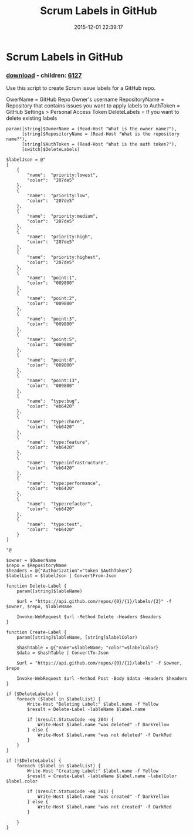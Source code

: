 ﻿---
pid:            6126
poster:         Ian Philpot
title:          Scrum Labels in GitHub
date:           2015-12-01 22:39:17
format:         posh
parent:         0
parent:         0
children:       6127
---

# Scrum Labels in GitHub

### [download](6126.ps1) - children: [6127](6127.md)

Use this script to create Scrum issue labels for a GitHub repo.

OwerName = GitHub Repo Owner's username
RepositoryName = Repository that contains issues you want to apply labels to
AuthToken = GitHub Settings > Personal Access Token
DeleteLabels = If you want to delete existing labels

```posh
param([string]$OwnerName = (Read-Host "What is the owner name?"),
      [string]$RepositoryName = (Read-Host "What is the repository name?"),
      [string]$AuthToken = (Read-Host "What is the auth token?"),
      [switch]$DeleteLabels)

$labelJson = @"
[
    {
        "name":  "priority:lowest",
        "color":  "207de5"
    },
    {
        "name":  "priority:low",
        "color":  "207de5"
    },
    {
        "name":  "priority:medium",
        "color":  "207de5"
    },
    {
        "name":  "priority:high",
        "color":  "207de5"
    },
    {
        "name":  "priority:highest",
        "color":  "207de5"
    },
    {
        "name":  "point:1",
        "color":  "009800"
    },
    {
        "name":  "point:2",
        "color":  "009800"
    },
    {
        "name":  "point:3",
        "color":  "009800"
    },
    {
        "name":  "point:5",
        "color":  "009800"
    },
    {
        "name":  "point:8",
        "color":  "009800"
    },
    {
        "name":  "point:13",
        "color":  "009800"
    },
    {
        "name":  "type:bug",
        "color":  "eb6420"
    },
    {
        "name":  "type:chore",
        "color":  "eb6420"
    },
    {
        "name":  "type:feature",
        "color":  "eb6420"
    },
    {
        "name":  "type:infrastructure",
        "color":  "eb6420"
    },
    {
        "name":  "type:performance",
        "color":  "eb6420"
    },
    {
        "name":  "type:refactor",
        "color":  "eb6420"
    },
    {
        "name":  "type:test",
        "color":  "eb6420"
    }
]

"@

$owner = $OwnerName
$repo = $RepositoryName
$headers = @{"Authorization"="token $AuthToken"}
$labelList = $labelJson | ConvertFrom-Json

function Delete-Label {
    param([string]$lableName)

    $url = "https://api.github.com/repos/{0}/{1}/labels/{2}" -f $owner, $repo, $lableName

    Invoke-WebRequest $url -Method Delete -Headers $headers
}

function Create-Label {
    param([string]$lableName, [string]$labelColor)

    $hashTable = @{"name"=$lableName; "color"=$labelColor}
    $data = $hashTable | ConvertTo-Json

    $url = "https://api.github.com/repos/{0}/{1}/labels" -f $owner, $repo

    Invoke-WebRequest $url -Method Post -Body $data -Headers $headers
}

if ($DeleteLabels) {
    foreach ($label in $labelList) {
        Write-Host "Deleting Label:" $label.name -f Yellow
        $result = Delete-Label -lableName $label.name

        if ($result.StatusCode -eq 204) {
            Write-Host $label.name "was deleted" -f DarkYellow
        } else {
            Write-Host $label.name "was not deleted" -f DarkRed
        }
    }
}

if (!$DeleteLabels) {
    foreach ($label in $labelList) {
        Write-Host "Creating Label:" $label.name -f Yellow
        $result = Create-Label -lableName $label.name -labelColor $label.color

        if ($result.StatusCode -eq 201) {
            Write-Host $label.name "was created" -f DarkYellow
        } else {
            Write-Host $label.name "was not created" -f DarkRed
        }
        
    }
}
```

